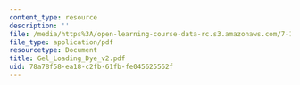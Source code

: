 ```yaml
---
content_type: resource
description: ''
file: /media/https%3A/open-learning-course-data-rc.s3.amazonaws.com/7-13-experimental-microbial-genetics-fall-2003/78a78f58ea18c2fb61fbfe045625562f_Gel_Loading_Dye_v2.pdf
file_type: application/pdf
resourcetype: Document
title: Gel_Loading_Dye_v2.pdf
uid: 78a78f58-ea18-c2fb-61fb-fe045625562f
---
```

